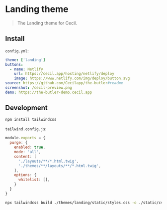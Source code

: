 # Landing theme

> The Landing theme for Cecil.

## Install

`config.yml`:

```yaml
theme: ['landing']
buttons:
  - name: Netlify
    url: https://cecil.app/hosting/netlify/deploy
    image: https://www.netlify.com/img/deploy/button.svg
source: https://github.com/Cecilapp/the-butler#readme
screenshot: /cecil-preview.png
demo: https://the-butler-demo.cecil.app
```

## Development

```bash
npm install tailwindcss
```

`tailwind.config.js`:

```javascript
module.exports = {
  purge: {
    enabled: true,
    mode: 'all',
    content: [
      './layouts/**/*.html.twig',
      './themes/**/layouts/**/*.html.twig',
    ],
    options: {
      whitelist: [],
    }
  }
}
```

```bash
npx tailwindcss build ./themes/landing/static/styles.css -o ./static/css/styles.css
```
